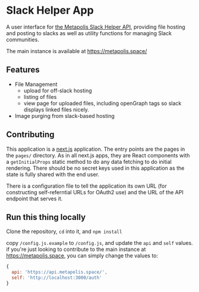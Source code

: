 Slack Helper App
================

A user interface for [the Metapolis Slack Helper API](https://github.com/lgbtq-technology/metapolis-app), providing file hosting and posting to slacks as well as utility functions for managing Slack communities.

The main instance is available at https://metapolis.space/

Features
--------

* File Management
	* upload for off-slack hosting
	* listing of files
	* view page for uploaded files, including openGraph tags so slack displays linked files nicely.
* Image purging from slack-based hosting

Contributing
------------

This application is a [next.js](https://www.npmjs.com/package/next) application. The entry points are the pages in the `pages/` directory. As in all next.js apps, they are React components with a `getInitialProps` static method to do any data fetching to do initial rendering. There should be no secret keys used in this application as the state is fully shared with the end user.

There is a configuration file to tell the application its own URL (for constructing self-referntial URLs for OAuth2 use) and the URL of the API endpoint that serves it.

Run this thing locally
----------------------

Clone the repository, `cd` into it, and `npm install`

copy `/config.js.example` to `/config.js`, and update the `api` and `self` values. if you're just looking to contribute to the main instance at https://metapolis.space, you can simply change the values to:

```js
{
  api: 'https://api.metapolis.space/',
  self: 'http://localhost:3000/auth'
}

```
